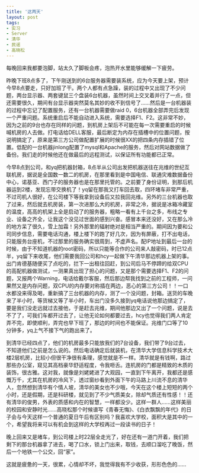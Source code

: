 ```yaml
---
title: '这两天'
layout: post
tags:
- 实习
- Server
- 清华
- 民谣
- 高晓松
---
```

每晚回来我都要泡脚，站太久了脚板会疼，泡热开水里能够缓解一下疲劳。  
  
昨晚下班8点多了，下午刚送到的6台服务器需要装系统，应为今天要上架，预计今早8点要走，只好加班了干。两个人都有点急躁，装的过程中又出现了不少问题，两台显示器、两套键鼠三个盘装6台机器，虽然时间上交叉着并行了一点，但还需要很久，期间有台显示器突然莫名其妙的收不到信号了……然后是一台机器装的过程中忘记了配置服务，还有一台机器需要做raid 0，6台机器全部弄完后发现一个严重问题。系统重启后不能自动进入系统，需要选择F1、F2。这非常不妙，因为之前的9台也存在同样的问题，到机房上架后不可能在每一次需要重启的时候喊机房的人去做。打电话给DELL客服，最后断定为内存在插槽中的位置问题，按说明搞定了，原来是第三方公司做配置扩展的时候很XX的把四条内存插错了位置。低配的一台机器jinlong配置了mysql和Apache的服务，然后对网站数据做了备份。我们走的时候他还在做最后的远程测试，以保证所有功能都已正常。  
  
今早8点到公司，和yq把机器封箱，8点半从公司出发把机器送往在兆维的世纪互联机房，据说是全国数一数二的机房，在那里看到是中国电信、联通灾难数据备份中心，诺基亚、西门子的服务器也是在那里托管的。之前要了身份证明，到那后机器运到2楼，发现忘带交换机了！yq留在那我又打车回去取，四环堵车非常严重，不过司机人很好，在公司楼下等我拿到设备后又拉我回兆维。另外的三台机器也取了过来，然后就去机房装，第一次进那么大的机房，非常之冷，据说是冰箱冷藏室的温度，高高的机架上全是启动了的服务器，粗略一看有上千台之多，布线之专业、设备之齐全，让我这个没见过世面的感到兴奋。感冒本来还没好，又在那么冷的地方呆了很久，雪上加霜！另外那里的辐射绝对是相当严重的。期间因为要和公司同步信息，需要电话沟通，楼上楼下的跑了好几次，因为有屏蔽，打不出电话，只能服务台座机，不过那里的服务确实很周到，不虚声名。配IP地址到最后一台的时候，由于不知道机器的root密码，所以只能等合作的公司来人敲密码，时已12点半，yq留下来收尾，他们需要我回公司和hcy一起做下午清华那边机器上架的事。出门肯德基随便买了点吃的，拦下一出租往回赶，到公司后马不停蹄的给双CPU的高配机器做测试，一测果真出现了担心的问题，又是那个需要选择F1、F2的问题，又报两个Warning，电话给戴尔客服，然后那边帮我找到之前的工程师，一问果然又是内存问题，双CPU的内存要对称插在两边，恶心的第三方公司！！一口水都没来得及喝，重新搞了三台机器的内存，测了一个没问题，封箱。送货的车晚来了半小时，等货梯又等了半小时，车出门没多久接到yq电话说他那边搞定了，要是我们没走远就过去接他，于是赶去兆维，期间他那边又出了一个问题，说是去不了了，可我们车都开过去了，让他无论如何都要过去，hcy也觉得我们两人肯定弄不完，即使顺利，弄完也早下班了，那边的时间也不能保证。兆维门口等了10分钟多，yq上气不接下气的跑出来了。  
  
到清华已经四点了，他们的机房最多只能放我们的7台设备，我们带了9台过去，不知道他们之前是怎么说的。然后电话确定后就装机，在清华大学信息科学技术大楼2层机房，比较小但很干净很有条理，感觉就是不一样。清华就是有钱啊，路过那些办公室，窥见其高档豪华舒适程度，令我咂舌。连机房的门都是精致的木质的装饰，很古雅。这对我，就像是刘姥姥进了大观园，一直到下午离开，我都还是感慨万千，尤其在机房的冷风下，透过窗纱看到外面下午的马路上川流不息的清华人，忽然想到清华有个情人坡，清华的美女也不少哦，今天在这个楼上短短的两个小时，还是假期，还是科研楼，就见到了不少气质美女，除却气质还有性感！！还有清华的俊男，外表的质感和内在的智慧，一样都没少。这样一群人……这样美丽的校园和安静时光……高晓松那个时候谱写《青春无悔》、《白衣飘飘的年代》的日子会与今天这样一个普通的夏日午后有区别吗？我喜欢大学校，面积大是其中的一个，希望我将来可以有机会到这样的大学校再过一段读书的日子！  
  
晚上回来又是堵车，到公司楼上时22层全走光了，好在还有一道门开着，我们把剩下的那台机器拿了进去，喝了口水，锁上门出来，取钱，去顺口溜吃了晚饭，然后一个地铁一个公交，回“家”。  
  
这就是疲惫的一天，很累，心情却不坏，我觉得我有不少收获，形形色色的……   
